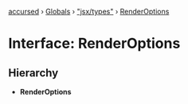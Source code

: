 [accursed](../README.md) › [Globals](../globals.md) › ["jsx/types"](../modules/_jsx_types_.md) › [RenderOptions](_jsx_types_.renderoptions.md)

# Interface: RenderOptions

## Hierarchy

* **RenderOptions**
